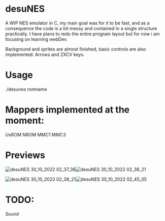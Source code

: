 # desuNES
A WIP NES emulator in C, my main goal was for it to be fast, and as a consequence the code is a bit messy and contained in a single structure practically. I have plans to redo the entire program layout but for now i am focusing on learning webDev.

Background and sprites are almost finished, basic controls are also implemented: Arrows and ZXCV keys.

# Usage
  ./desunes romname

# Mappers implemented at the moment:
  UxROM
  NROM
  MMC1
  MMC3
  
# Previews
![desuNES 30_10_2022 02_37_38](https://user-images.githubusercontent.com/45200489/198864359-0bf11e34-6a95-476a-87b2-f61016707cc8.png)![desuNES 30_10_2022 02_38_21](https://user-images.githubusercontent.com/45200489/198864367-947097ea-c28d-4446-bd83-4ef9d97fe1d4.png)

![desuNES 30_10_2022 02_38_21](https://user-images.githubusercontent.com/45200489/198864380-5eb96084-dc91-41c9-9fea-879c29a16be6.png)![desuNES 30_10_2022 02_45_05](https://user-images.githubusercontent.com/45200489/198864425-0d06287d-bf0a-422a-965a-51d6ffdf09b6.png)
  
# TODO:
  Sound





